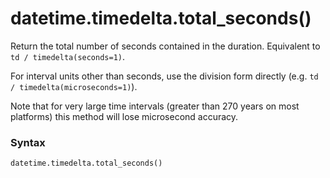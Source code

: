 # datetime.timedelta.total_seconds()

Return the total number of seconds contained in the duration. Equivalent to `td / timedelta(seconds=1)`. 

For interval units other than seconds, use the division form directly (e.g. `td / timedelta(microseconds=1)`).

Note that for very large time intervals (greater than 270 years on most platforms) this method will lose microsecond accuracy.

### Syntax

```python
datetime.timedelta.total_seconds()
```